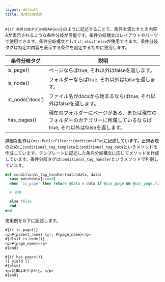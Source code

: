 ```yaml
---
layout: default
title: 条件分岐構文
---
```


`#{if 条件分岐タグ}内容A#{end}`のように記述することで、条件を満たすとき内容Aが表示されるような条件分岐が可能です。条件分岐構文はレイアウトやパーツで使用できます。条件分岐構文として`if`, `elsif`, `else`が使用できます。条件分岐タグは特定の内容を表示する条件を設定するために使用します。

|条件分岐タグ|説明|
|---|---|
|is_page()|ページならばtrue, それ以外はfalseを返します。|
|is_node()|フォルダーならばtrue, それ以外はfalseを返します。|
|in_node('docs')|ファイル名がdocsから始まるならばtrue, それ以外はfalseを返します。|
|has_pages()|現在のフォルダーにページがある、または現在のフォルダーのカテゴリーに所属しているならばtrue, それ以外はfalseを返します。|

詳細な動作は`Cms::PublicFilter::ConditionalTag`に記述しています。正規表現のために`conditional_tag_template`と`conditional_tag_data`というメソッドを作成しています。テンプレートに記述した条件分岐構文に応じてメソッドを作成しています。条件分岐タグは`conditional_tag_handler`というメソッドで判別しています。

~~~ruby
def conditional_tag_handler(matchdata, data)
  case matchdata[:cond]
  when 'is_page' then return @data = data if @cur_page && @cur_page.filename.start_with?(matchdata[:path])

  # 省略

  else false
  end
end
~~~

使用例を以下に記述します。

~~~html
#{if is_page()}
<p>#{parent_name} &gt; #{page_name}</p>
#{elsif is_node()}
<p>#{page_name}</p>
#{end}
~~~
<div class="language-html highlighter-rouge"><div class="highlight"><pre class="highlight"><code>#{if has_pages()}
<span class="nt">{</span><span class="nt">{</span><span class="nt"> yield </span><span>}</span><span>}</span>
#{else}
<span class="nt">&lt;p&gt;</span>記事はありません。<span class="nt">&lt;/p&gt;</span>
#{end}
</code></pre></div></div>
